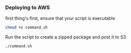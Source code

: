 ### Deploying to AWS

first thing's first, ensure that your script is executable

```bash
chmod +x command.sh
```

Run the script to create a zipped package and post it to S3

```bash
./command.sh
```